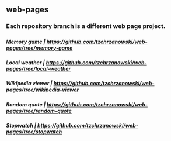 ## web-pages
### Each repository branch is a different web page project.
#####
##### Memory game | https://github.com/tzchrzanowski/web-pages/tree/memory-game
##### Local weather |  https://github.com/tzchrzanowski/web-pages/tree/local-weather
##### Wikipedia viewer |  https://github.com/tzchrzanowski/web-pages/tree/wikipedia-viewer
##### Random quote |  https://github.com/tzchrzanowski/web-pages/tree/random-quote
##### Stopwatch |  https://github.com/tzchrzanowski/web-pages/tree/stopwatch
